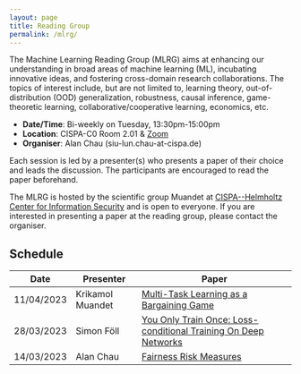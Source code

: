 ```yaml
---
layout: page
title: Reading Group
permalink: /mlrg/
---
```


The Machine Learning Reading Group (MLRG) aims at enhancing our understanding in broad areas of machine learning (ML), incubating innovative ideas, and fostering cross-domain research collaborations. The topics of interest include, but are not limited to, learning theory, out-of-distribution (OOD) generalization, robustness, causal inference, game-theoretic learning, collaborative/cooperative learning, economics, etc. 

- **Date/Time**: Bi-weekly on Tuesday, 13:30pm-15:00pm
- **Location**: CISPA-C0 Room 2.01 & [Zoom](https://cispa-de.zoom.us/j/67376706036)
- **Organiser**: Alan Chau (siu-lun.chau-at-cispa.de)

Each session is led by a presenter(s) who presents a paper of their choice and leads the discussion. The participants are encouraged to read the paper beforehand.

The MLRG is hosted by the scientific group Muandet at [CISPA--Helmholtz Center for Information Security](https://cispa.de/en) and is open to everyone. If you are interested in presenting a paper at the reading group, please contact the organiser.

## Schedule

| Date | Presenter | Paper |
| --- | --- | --- |
|11/04/2023| Krikamol Muandet | [Multi-Task Learning as a Bargaining Game](https://arxiv.org/pdf/2202.01017.pdf)
| 28/03/2023 | Simon Föll | [You Only Train Once: Loss-conditional Training On Deep Networks](https://openreview.net/pdf?id=HyxY6JHKwr)
| 14/03/2023 | Alan Chau | [Fairness Risk Measures](https://proceedings.mlr.press/v97/williamson19a.html)
